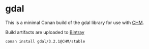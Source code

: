 # gdal

This is a minimal Conan build of the gdal library for use with [CHM](https://github.com/Chrismarsh/CHM). 

Build artifacts are uploaded to [Bintray](https://bintray.com/chrismarsh/CHM)


```
conan install gdal/3.2.1@CHM/stable
```

